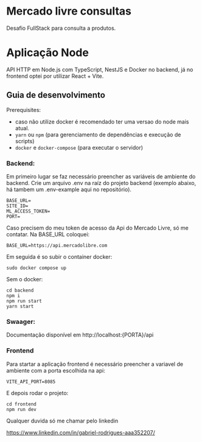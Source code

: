 # Mercado livre consultas
Desafio FullStack para consulta a produtos.

# Aplicação Node
API HTTP em Node.js com TypeScript, NestJS e Docker no backend, já no frontend optei por utilizar React + Vite.

## Guia de desenvolvimento
Prerequisites:

-  caso não utilize docker é recomendado ter uma versao do node mais atual.
- `yarn` ou `npm` (para gerenciamento de dependências e execução de scripts)
- `docker` e `docker-compose` (para executar o servidor)

### Backend:
Em primeiro lugar se faz necessário preencher as variáveis de ambiente do backend. Crie um arquivo .env na raíz do projeto backend (exemplo abaixo, há tambem um .env-example aqui no repositório).

```
BASE_URL=
SITE_ID=
ML_ACCESS_TOKEN=
PORT=

```
Caso precisem do meu token de acesso da Api do Mercado Livre, só me contatar.  Na BASE_URL coloquei:
```
BASE_URL=https://api.mercadolibre.com
```

Em seguida é so subir o container docker:
```
sudo docker compose up
```

Sem o docker:

```
cd backend
npm i
npm run start
yarn start
```

### Swaager:

Documentação disponível em http://localhost:{PORTA}/api

### Frontend
Para startar a aplicação frontend é necessário preencher a variavel de ambiente com a porta escolhida na api:

```
VITE_API_PORT=8085
```

E depois rodar o projeto: 
```
cd frontend
npm run dev
```
Qualquer duvida só me chamar pelo linkedin

https://www.linkedin.com/in/gabriel-rodrigues-aaa352207/
